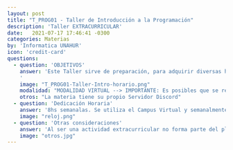 ```yaml
---
layout: post
title: "T_PROG01 - Taller de Introducción a la Programación"
description: 'Taller EXTRACURRICULAR'
date:   2021-07-17 17:46:41 -0300
categories: Materias
by: 'Informatica UNAHUR'
icon: 'credit-card'
questions:
  - question: 'OBJETIVOS'
    answer: 'Este Taller sirve de preparación, para adquirir diversas habilidades y conocimientos como previa a cursar la materia Introducción a la Programación. Es para quienes cuentan con poco tiempo, necesitan familiarizarse con aspectos del manejo de archivos, primeros pasos en programación, cuestiones de lógica proposicional y además para explorar el trabajo en equipo.
    '
    image: "T_PROG01-Taller-Intro-horario.png"
    modalidad: "MODALIDAD VIRTUAL --> IMPORTANTE: Es posibles que se realicen encuentros presenciales en los horarios de la comisión."
    otros: "La materia tiene su propio Servidor Discord"
  - question: 'Dedicación Horaria'
    answer: '8hs semanalas. Se utiliza el Campus Virtual y semanalmente se suben los contenidos para hacer actividades de indagación, ver videos de teoría y realizar actividades prácticas. Es importante este paso para ir a los encuentros sincrónicos los días de la comisión ya que allí se repasa, se realiza ejercitación y se responden dudas.'
    image: "reloj.png"
  - question: 'Otras consideraciones'
    answer: 'Al ser una actividad extracurricular no forma parte del plan de estudios. IMPORTANTE: Al ser un taller preparatorio, NO debe cursarse al mismo tiempo que la materia. En un cuatrimestre se hace el taller y en el siguiente la materia.'
    image: "otros.jpg"
---
```

